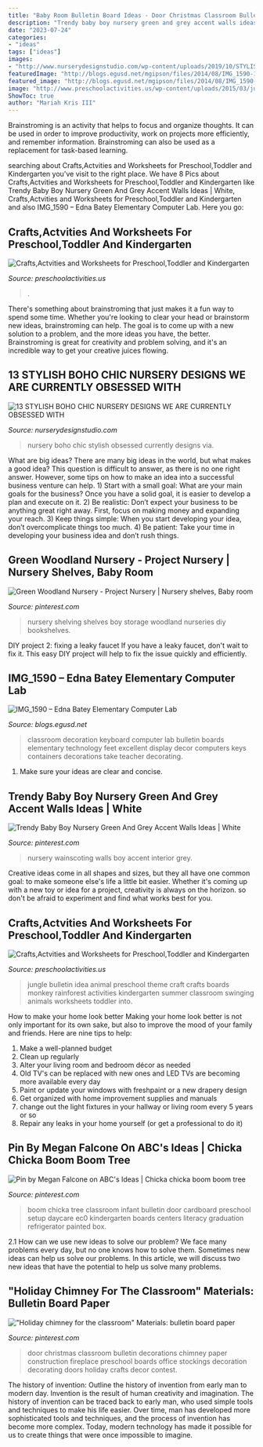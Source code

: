 ```yaml
---
title: "Baby Room Bulletin Board Ideas - Door Christmas Classroom Bulletin Decorations Chimney Paper Construction Fireplace Preschool Boards Office Stockings Decoration Decorating Doors Holiday Crafts Decor Contest"
description: "Trendy baby boy nursery green and grey accent walls ideas"
date: "2023-07-24"
categories:
- "ideas"
tags: ["ideas"]
images:
- "http://www.nurserydesignstudio.com/wp-content/uploads/2019/10/STYLISH-BOHO-CHIC-NURSERY-4.jpg"
featuredImage: "http://blogs.egusd.net/mgipson/files/2014/08/IMG_1590-16d8b16.jpg"
featured_image: "http://blogs.egusd.net/mgipson/files/2014/08/IMG_1590-16d8b16.jpg"
image: "http://www.preschoolactivities.us/wp-content/uploads/2015/03/jungle-bulletin-board-3.jpg"
ShowToc: true
author: "Mariah Kris III"
---
```



Brainstroming is an activity that helps to focus and organize thoughts. It can be used in order to improve productivity, work on projects more efficiently, and remember information. Brainstroming can also be used as a replacement for task-based learning.

	

		
searching about Crafts,Actvities and Worksheets for Preschool,Toddler and Kindergarten you've visit to the right place. We have 8 Pics about Crafts,Actvities and Worksheets for Preschool,Toddler and Kindergarten like Trendy Baby Boy Nursery Green And Grey Accent Walls Ideas | White, Crafts,Actvities and Worksheets for Preschool,Toddler and Kindergarten and also IMG_1590 – Edna Batey Elementary Computer Lab. Here you go:
		
    
## Crafts,Actvities And Worksheets For Preschool,Toddler And Kindergarten

<img loading=lazy src="https://www.preschoolactivities.us/wp-content/uploads/2015/10/Halloween-classroom-door-decoration.jpg" onerror="this.onerror=null;this.src='https://tse4.mm.bing.net/th?id=OIP.UI7HOZrce3hO2L2r2kZ7wwHaJ3&amp;pid=15.1';" alt="Crafts,Actvities and Worksheets for Preschool,Toddler and Kindergarten">

_Source: preschoolactivities.us_

>. 

	

There's something about brainstroming that just makes it a fun way to spend some time. Whether you're looking to clear your head or brainstorm new ideas, brainstroming can help. The goal is to come up with a new solution to a problem, and the more ideas you have, the better. Brainstroming is great for creativity and problem solving, and it's an incredible way to get your creative juices flowing.

    
## 13 STYLISH BOHO CHIC NURSERY DESIGNS WE ARE CURRENTLY OBSESSED WITH

<img loading=lazy src="http://www.nurserydesignstudio.com/wp-content/uploads/2019/10/STYLISH-BOHO-CHIC-NURSERY-4.jpg" onerror="this.onerror=null;this.src='https://tse1.mm.bing.net/th?id=OIP.syWI1NuGE8sNsw3uQa21hgHaJQ&amp;pid=15.1';" alt="13 STYLISH BOHO CHIC NURSERY DESIGNS WE ARE CURRENTLY OBSESSED WITH">

_Source: nurserydesignstudio.com_

>nursery boho chic stylish obsessed currently designs via. 

	

What are big ideas?
There are many big ideas in the world, but what makes a good idea? This question is difficult to answer, as there is no one right answer. However, some tips on how to make an idea into a successful business venture can help. 1) Start with a small goal: What are your main goals for the business? Once you have a solid goal, it is easier to develop a plan and execute on it. 2) Be realistic: Don’t expect your business to be anything great right away. First, focus on making money and expanding your reach. 3) Keep things simple: When you start developing your idea, don’t overcomplicate things too much. 4) Be patient: Take your time in developing your business idea and don’t rush things.

    
## Green Woodland Nursery - Project Nursery | Nursery Shelves, Baby Room

<img loading=lazy src="https://i.pinimg.com/736x/9b/5e/76/9b5e761426eab8fc3788bca903d99913--nursery-shelving-neutral-nurseries.jpg" onerror="this.onerror=null;this.src='https://tse1.mm.bing.net/th?id=OIP.i9QomUlr2eOfNrFIfeeziAHaJ3&amp;pid=15.1';" alt="Green Woodland Nursery - Project Nursery | Nursery shelves, Baby room">

_Source: pinterest.com_

>nursery shelving shelves boy storage woodland nurseries diy bookshelves. 

	

DIY project 2: fixing a leaky faucet
If you have a leaky faucet, don't wait to fix it. This easy DIY project will help to fix the issue quickly and efficiently.

    
## IMG_1590 – Edna Batey Elementary Computer Lab

<img loading=lazy src="http://blogs.egusd.net/mgipson/files/2014/08/IMG_1590-16d8b16.jpg" onerror="this.onerror=null;this.src='https://tse1.mm.bing.net/th?id=OIP.7Hpze8ltY0MzLYE9CpDgSgHaFi&amp;pid=15.1';" alt="IMG_1590 – Edna Batey Elementary Computer Lab">

_Source: blogs.egusd.net_

>classroom decoration keyboard computer lab bulletin boards elementary technology feet excellent display decor computers keys containers decorations take teacher decorating. 

	

1. Make sure your ideas are clear and concise.

    
## Trendy Baby Boy Nursery Green And Grey Accent Walls Ideas | White

<img loading=lazy src="https://i.pinimg.com/736x/2f/9b/3a/2f9b3a8653c9cdc5e352eff2a00d7e57.jpg" onerror="this.onerror=null;this.src='https://tse1.mm.bing.net/th?id=OIP.Jr42vD7VajITXadEmQuLogAAAA&amp;pid=15.1';" alt="Trendy Baby Boy Nursery Green And Grey Accent Walls Ideas | White">

_Source: pinterest.com_

>nursery wainscoting walls boy accent interior grey. 

	

Creative ideas come in all shapes and sizes, but they all have one common goal: to make someone else's life a little bit easier. Whether it's coming up with a new toy or idea for a project, creativity is always on the horizon. so don't be afraid to experiment and find what works best for you.

    
## Crafts,Actvities And Worksheets For Preschool,Toddler And Kindergarten

<img loading=lazy src="http://www.preschoolactivities.us/wp-content/uploads/2015/03/jungle-bulletin-board-3.jpg" onerror="this.onerror=null;this.src='https://tse2.mm.bing.net/th?id=OIP.fwCQzJz4NG5PwpFbfi2DuAHaJ6&amp;pid=15.1';" alt="Crafts,Actvities and Worksheets for Preschool,Toddler and Kindergarten">

_Source: preschoolactivities.us_

>jungle bulletin idea animal preschool theme craft crafts boards monkey rainforest activities kindergarten summer classroom swinging animals worksheets toddler into. 

	

How to make your home look better
Making your home look better is not only important for its own sake, but also to improve the mood of your family and friends. Here are nine tips to help: 
1. Make a well-planned budget
2. Clean up regularly
3. Alter your living room and bedroom décor as needed
4. Old TV's can be replaced with new ones and LED TVs are becoming more available every day 
5. Paint or update your windows with freshpaint or a new drapery design 
6. Get organized with home improvement supplies and manuals 
7. change out the light fixtures in your hallway or living room every 5 years or so 
8. Repair any leaks in your home yourself (or get a professional to do it) 

    
## Pin By Megan Falcone On ABC&#039;s Ideas | Chicka Chicka Boom Boom Tree

<img loading=lazy src="https://i.pinimg.com/736x/48/16/0f/48160ff346ad4da67a765cda5bfd8d43--infant-classroom-classroom-setup.jpg" onerror="this.onerror=null;this.src='https://tse2.mm.bing.net/th?id=OIP.t_XYIZljsGy414f7negrjQHaJ3&amp;pid=15.1';" alt="Pin by Megan Falcone on ABC&#039;s Ideas | Chicka chicka boom boom tree">

_Source: pinterest.com_

>boom chicka tree classroom infant bulletin door cardboard preschool setup daycare ec0 kindergarten boards centers literacy graduation refrigerator painted box. 

	

2.1 How can we use new ideas to solve our problem?
We face many problems every day, but no one knows how to solve them. Sometimes new ideas can help us solve our problems. In this article, we will discuss two new ideas that have the potential to help us solve many problems.

    
## &quot;Holiday Chimney For The Classroom&quot; Materials: Bulletin Board Paper

<img loading=lazy src="https://i.pinimg.com/736x/e3/6c/89/e36c899149eeda72dfbb4e15d416a162--classroom-door-classroom-ideas.jpg" onerror="this.onerror=null;this.src='https://tse4.mm.bing.net/th?id=OIP.GyBDrMj_oQ3p-2E0Oa5c3AHaJ4&amp;pid=15.1';" alt="&quot;Holiday chimney for the classroom&quot; Materials: bulletin board paper">

_Source: pinterest.com_

>door christmas classroom bulletin decorations chimney paper construction fireplace preschool boards office stockings decoration decorating doors holiday crafts decor contest. 

	

The history of invention: Outline the history of invention from early man to modern day.
Invention is the result of human creativity and imagination. The history of invention can be traced back to early man, who used simple tools and techniques to make his life easier. Over time, man has developed more sophisticated tools and techniques, and the process of invention has become more complex. Today, modern technology has made it possible for us to create things that were once impossible to imagine.

